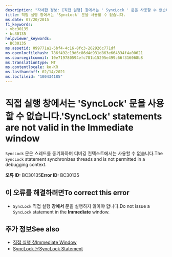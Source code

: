 ```yaml
---
description: "자세한 정보: [직접 실행] 창에서는 ' SyncLock ' 문을 사용할 수 없습니다."
title: 직접 실행 창에서는 'SyncLock' 문을 사용할 수 없습니다.
ms.date: 07/20/2015
f1_keywords:
- vbc30135
- bc30135
helpviewer_keywords:
- BC30135
ms.assetid: 099771a1-5bf4-4c16-8fc3-262926c771df
ms.openlocfilehash: 786f492c19d6c86d4d931d863e664334f4a00621
ms.sourcegitcommit: 10e719780594efc781b15295e499c66f316068b8
ms.translationtype: MT
ms.contentlocale: ko-KR
ms.lasthandoff: 02/14/2021
ms.locfileid: "100434185"
---
```

# <a name="synclock-statements-are-not-valid-in-the-immediate-window"></a><span data-ttu-id="22b2a-103">직접 실행 창에서는 'SyncLock' 문을 사용할 수 없습니다.</span><span class="sxs-lookup"><span data-stu-id="22b2a-103">'SyncLock' statements are not valid in the Immediate window</span></span>

<span data-ttu-id="22b2a-104">`SyncLock` 문은 스레드를 동기화하며 디버깅 컨텍스트에서는 사용할 수 없습니다.</span><span class="sxs-lookup"><span data-stu-id="22b2a-104">The `SyncLock` statement synchronizes threads and is not permitted in a debugging context.</span></span>  
  
 <span data-ttu-id="22b2a-105">**오류 ID:** BC30135</span><span class="sxs-lookup"><span data-stu-id="22b2a-105">**Error ID:** BC30135</span></span>  
  
## <a name="to-correct-this-error"></a><span data-ttu-id="22b2a-106">이 오류를 해결하려면</span><span class="sxs-lookup"><span data-stu-id="22b2a-106">To correct this error</span></span>  
  
- <span data-ttu-id="22b2a-107">`SyncLock` 직접 실행 **창에서** 문을 실행하지 않아야 합니다.</span><span class="sxs-lookup"><span data-stu-id="22b2a-107">Do not issue a `SyncLock` statement in the **Immediate** window.</span></span>  
  
## <a name="see-also"></a><span data-ttu-id="22b2a-108">추가 정보</span><span class="sxs-lookup"><span data-stu-id="22b2a-108">See also</span></span>

- [<span data-ttu-id="22b2a-109">직접 실행 창</span><span class="sxs-lookup"><span data-stu-id="22b2a-109">Immediate Window</span></span>](/visualstudio/ide/reference/immediate-window)
- [<span data-ttu-id="22b2a-110">SyncLock 문</span><span class="sxs-lookup"><span data-stu-id="22b2a-110">SyncLock Statement</span></span>](../language-reference/statements/synclock-statement.md)
